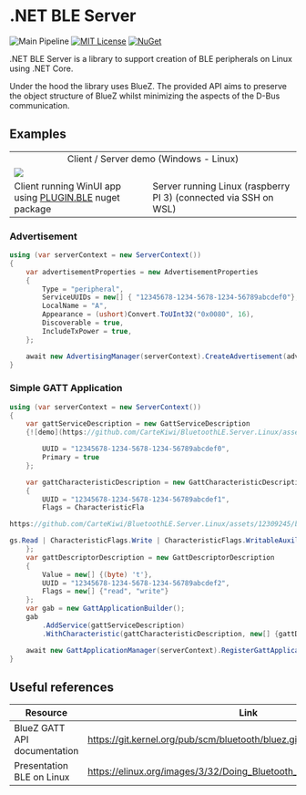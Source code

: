 # .NET BLE Server
![Main Pipeline](https://github.com/phylomeno/dotnet-ble-server/workflows/Main%20Pipeline/badge.svg) [![MIT License](https://img.shields.io/badge/license-MIT-blue)](LICENSE) [![NuGet](https://img.shields.io/nuget/vpre/BluetoothLE.Server.Linux)](https://www.nuget.org/packages/BluetoothLE.Server.Linux/)

.NET BLE Server is a library to support creation of BLE peripherals on Linux using .NET Core.

Under the hood the library uses BlueZ. The provided API aims to preserve the object structure of BlueZ whilst minimizing the aspects of the D-Bus communication.

## Examples

<table>
  <tr>
    <td colspan="2" align="center">Client / Server demo (Windows - Linux)</td>
  </tr>
  <tr>
    <td colspan="2"><img src='https://github.com/CarteKiwi/BluetoothLE.Server.Linux/assets/12309245/e733aeff-2fb9-4808-89e0-f404739231fb'/></td>
  </tr>
    <tr>
        <td>Client running WinUI app using <a href="https://github.com/dotnet-bluetooth-le/dotnet-bluetooth-le">PLUGIN.BLE</a> nuget package</td>
        <td>Server running Linux (raspberry PI 3) (connected via SSH on WSL)</td>
  </tr>
</table>


### Advertisement
```csharp
using (var serverContext = new ServerContext())
{
    var advertisementProperties = new AdvertisementProperties
    {
        Type = "peripheral",
        ServiceUUIDs = new[] { "12345678-1234-5678-1234-56789abcdef0"},
        LocalName = "A",
        Appearance = (ushort)Convert.ToUInt32("0x0080", 16),
        Discoverable = true,
        IncludeTxPower = true,
    };

    await new AdvertisingManager(serverContext).CreateAdvertisement(advertisementProperties);
}
```

### Simple GATT Application
```csharp
using (var serverContext = new ServerContext())
{
    var gattServiceDescription = new GattServiceDescription
    {![demo](https://github.com/CarteKiwi/BluetoothLE.Server.Linux/assets/12309245/f8dd1bb2-f6af-4bbe-bcbe-50257fd29622)

        UUID = "12345678-1234-5678-1234-56789abcdef0",
        Primary = true
    };

    var gattCharacteristicDescription = new GattCharacteristicDescription
    {
        UUID = "12345678-1234-5678-1234-56789abcdef1",
        Flags = CharacteristicFla

https://github.com/CarteKiwi/BluetoothLE.Server.Linux/assets/12309245/bb4ebdf7-d298-494a-b33c-72248d4db187

gs.Read | CharacteristicFlags.Write | CharacteristicFlags.WritableAuxiliaries | CharacteristicFlags.Notify
    };
    var gattDescriptorDescription = new GattDescriptorDescription
    {
        Value = new[] {(byte) 't'},
        UUID = "12345678-1234-5678-1234-56789abcdef2",
        Flags = new[] {"read", "write"}
    };
    var gab = new GattApplicationBuilder();
    gab
        .AddService(gattServiceDescription)
        .WithCharacteristic(gattCharacteristicDescription, new[] {gattDescriptorDescription});

    await new GattApplicationManager(serverContext).RegisterGattApplication(gab.BuildServiceDescriptions());
}
```

## Useful references 
| Resource | Link |
| --- | --- |
| BlueZ GATT API documentation | https://git.kernel.org/pub/scm/bluetooth/bluez.git/tree/doc/gatt-api.txt |
| Presentation BLE on Linux | https://elinux.org/images/3/32/Doing_Bluetooth_Low_Energy_on_Linux.pdf |
